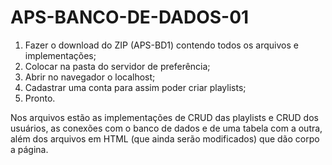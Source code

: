 # APS-BANCO-DE-DADOS-01
  1. Fazer o download do ZIP (APS-BD1) contendo todos os arquivos e implementações;
  2. Colocar na pasta do servidor de preferência;
  3. Abrir no navegador o localhost;
  4. Cadastrar uma conta para assim poder criar playlists;
  5. Pronto.
  
  
  Nos arquivos estão as implementações de CRUD das playlists e CRUD dos usuários, as conexões com o banco de dados e de uma tabela com a outra, além dos arquivos em HTML (que ainda serão modificados) que dão corpo a página.
